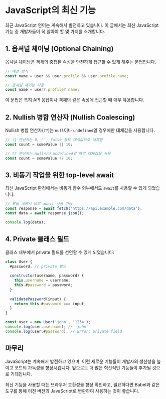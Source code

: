 # JavaScript의 최신 기능

최근 JavaScript 언어는 계속해서 발전하고 있습니다. 이 글에서는 최신 JavaScript 기능 중 개발자들이 꼭 알아야 할 몇 가지를 소개합니다.

## 1. 옵셔널 체이닝 (Optional Chaining)

옵셔널 체이닝은 객체의 중첩된 속성을 안전하게 접근할 수 있게 해주는 문법입니다.

```javascript
// 예전 방식
const name = user && user.profile && user.profile.name;

// 옵셔널 체이닝 사용
const name = user?.profile?.name;
```

이 문법은 특히 API 응답이나 객체의 깊은 속성에 접근할 때 매우 유용합니다.

## 2. Nullish 병합 연산자 (Nullish Coalescing)

Nullish 병합 연산자(`??`)는 `null`이나 `undefined`일 경우에만 대체값을 사용합니다.

```javascript
// || 연산자는 0, '', false 등도 대체값으로 대체함
const count = someValue || 10;

// ?? 연산자는 null이나 undefined일 때만 대체값을 사용
const count = someValue ?? 10;
```

## 3. 비동기 작업을 위한 top-level await

최신 JavaScript 환경에서는 비동기 함수 외부에서도 `await`를 사용할 수 있게 되었습니다.

```javascript
// 모듈 내에서 바로 await 사용 가능
const response = await fetch('https://api.example.com/data');
const data = await response.json();

console.log(data);
```

## 4. Private 클래스 필드

클래스 내부에서 private 필드를 선언할 수 있게 되었습니다:

```javascript
class User {
  #password; // private 필드
  
  constructor(username, password) {
    this.username = username;
    this.#password = password;
  }
  
  validatePassword(input) {
    return this.#password === input;
  }
}

const user = new User('john', '1234');
console.log(user.username); // 'john'
console.log(user.#password); // Error: private field
```

## 마무리

JavaScript는 계속해서 발전하고 있으며, 이런 새로운 기능들이 개발자의 생산성을 높이고 코드의 가독성을 향상시킵니다. 앞으로도 더 많은 혁신적인 기능들이 추가될 것으로 기대됩니다.

최신 기능을 사용할 때는 브라우저 호환성을 항상 확인하고, 필요하다면 Babel과 같은 도구를 통해 이전 버전의 JavaScript로 변환하여 사용하는 것이 좋습니다. 